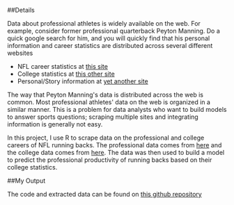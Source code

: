 ##Details

Data about professional athletes is widely available on the web. For example, consider former professional quarterback Peyton Manning. Do a quick google search for him, and you will quickly find that his personal information and career statistics are distributed across several different websites
* NFL career statistics at [this site](https://www.pro-football-reference.com/players/M/MannPe00.htm)
* College statistics at [this other site](https://www.sports-reference.com/cfb/players/peyton-manning-1.html)
* Personal/Story information at [yet another site](https://en.wikipedia.org/wiki/Peyton_Manning)

The way that Peyton Manning's data is distributed across the web is common. Most professional athletes' data on the web is organized in a similar manner. This is a problem for data analysts who want to build models to answer sports questions; scraping multiple sites and integrating information is generally not easy. 

In this project, I use R to scrape data on the professional and college careers of NFL running backs. The professional data comes from [here](https://www.pro-football-reference.com/) and the college data comes from [here](https://www.sports-reference.com/cfb/). The data was then used to build a model to predict the professional productivity of running backs based on their college statistics.

##My Output

The code and extracted data can be found on [this github repository]()



